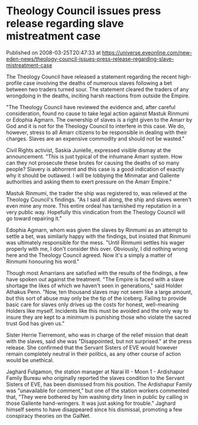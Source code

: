 # Theology Council issues press release regarding slave mistreatment case
Published on 2008-03-25T20:47:33 at https://universe.eveonline.com/new-eden-news/theology-council-issues-press-release-regarding-slave-mistreatment-case

The Theology Council have released a statement regarding the recent high-profile case involving the deaths of numerous slaves following a bet between two traders turned sour. The statement cleared the traders of any wrongdoing in the deaths, inciting harsh reactions from outside the Empire. 

"The Theology Council have reviewed the evidence and, after careful consideration, found no cause to take legal action against Mastuk Rinmumi or Edophia Agmarn. The ownership of slaves is a right given to the Amarr by God and it is not for the Theology Council to interfere in this case. We do, however, stress to all Amarr citizens to be responsible in dealing with their charges. Slaves are an expensive commodity and should not be wasted." 

Civil Rights activist, Saskia Junielle, expressed visible dismay at the announcement. "This is just typical of the inhumane Amarr system. How can they not prosecute these brutes for causing the deaths of so many people? Slavery is abhorrent and this case is a good indication of exactly why it should be outlawed. I will be lobbying the Minmatar and Gallente authorities and asking them to exert pressure on the Amarr Empire." 

Mastuk Rinmumi, the trader the ship was registered to, was relieved at the Theology Council's findings. "As I said all along, the ship and slaves weren't even mine any more. This entire ordeal has tarnished my reputation in a very public way. Hopefully this vindication from the Theology Council will go toward repairing it." 

Edophia Agmarn, whom was given the slaves by Rinmumi as an attempt to settle a bet, was similarly happy with the findings, but insisted that Rinmumi was ultimately responsible for the mess. "Until Rinmumi settles his wager properly with me, I don't consider this over. Obviously, I did nothing wrong here and the Theology Council agreed. Now it's a simply a matter of Rinmumi honouring his word." 

Though most Amarrians are satisfied with the results of the findings, a few have spoken out against the treatment. "The Empire is faced with a slave shortage the likes of which we haven't seen in generations," said Holder Athakus Penn. "Now, ten thousand slaves may not seem like a large amount, but this sort of abuse may only be the tip of the iceberg. Failing to provide basic care for slaves only drives up the costs for honest, well-meaning Holders like myself. Incidents like this must be avoided and the only way to insure they are kept to a minimum is punishing those who violate the sacred trust God has given us." 

Sister Herrie Tierremont, who was in charge of the relief mission that dealt with the slaves, said she was "Disappointed, but not surprised." at the press release. She confirmed that the Servant Sisters of EVE would however remain completely neutral in their politics, as any other course of action would be unethical. 

Jaghard Fulgamon, the station manager at Narai III - Moon 1 - Ardishapur Family Bureau who originally reported the slaves condition to the Servant Sisters of EVE, has been dismissed from his position. The Ardishapur Family was "unavailable for comment," but one of the station workers commented that, "They were bothered by him washing dirty linen in public by calling in those Gallente hand-wringers. It was just asking for trouble." Jaghard himself seems to have disappeared since his dismissal, promoting a few conspiracy theories on the GalNet.
